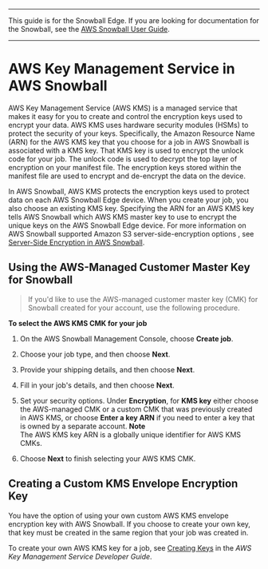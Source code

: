 --------

This guide is for the Snowball Edge\. If you are looking for documentation for the Snowball, see the [AWS Snowball User Guide](https://docs.aws.amazon.com/snowball/latest/ug/whatissnowball.html)\.

--------

# AWS Key Management Service in AWS Snowball<a name="kms"></a>

AWS Key Management Service \(AWS KMS\) is a managed service that makes it easy for you to create and control the encryption keys used to encrypt your data\. AWS KMS uses hardware security modules \(HSMs\) to protect the security of your keys\. Specifically, the Amazon Resource Name \(ARN\) for the AWS KMS key that you choose for a job in AWS Snowball is associated with a KMS key\. That KMS key is used to encrypt the unlock code for your job\. The unlock code is used to decrypt the top layer of encryption on your manifest file\. The encryption keys stored within the manifest file are used to encrypt and de\-encrypt the data on the device\.

In AWS Snowball, AWS KMS protects the encryption keys used to protect data on each AWS Snowball Edge device\. When you create your job, you also choose an existing KMS key\. Specifying the ARN for an AWS KMS key tells AWS Snowball which AWS KMS master key to use to encrypt the unique keys on the AWS Snowball Edge device\. For more information on AWS Snowball supported Amazon S3 server\-side\-encryption options , see [Server\-Side Encryption in AWS Snowball](security.md#sse)\.

## Using the AWS\-Managed Customer Master Key for Snowball<a name="defaultenvelopekey"></a>

>If you'd like to use the AWS\-managed customer master key \(CMK\) for Snowball created for your account, use the following procedure\.

**To select the AWS KMS CMK for your job**

1. On the AWS Snowball Management Console, choose **Create job**\.

1. Choose your job type, and then choose **Next**\.

1. Provide your shipping details, and then choose **Next**\.

1. Fill in your job's details, and then choose **Next**\.

1. Set your security options\. Under **Encryption**, for **KMS key** either choose the AWS\-managed CMK or a custom CMK that was previously created in AWS KMS, or choose **Enter a key ARN** if you need to enter a key that is owned by a separate account\.
**Note**  
The AWS KMS key ARN is a globally unique identifier for AWS KMS CMKs\.

1. Choose **Next** to finish selecting your AWS KMS CMK\.

## Creating a Custom KMS Envelope Encryption Key<a name="customenvelopekey"></a>

You have the option of using your own custom AWS KMS envelope encryption key with AWS Snowball\. If you choose to create your own key, that key must be created in the same region that your job was created in\.

To create your own AWS KMS key for a job, see [Creating Keys](https://docs.aws.amazon.com/kms/latest/developerguide/create-keys.html) in the *AWS Key Management Service Developer Guide*\.